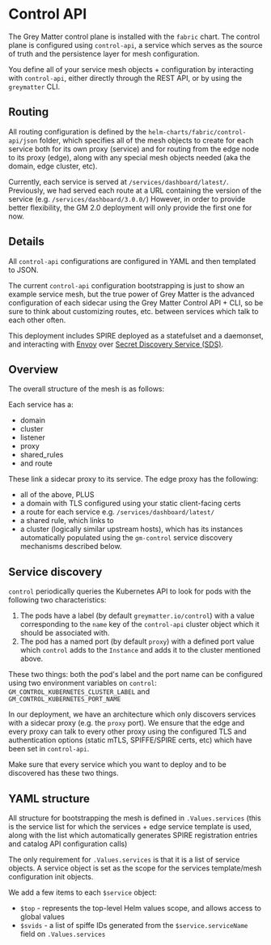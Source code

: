 # Control API

The Grey Matter control plane is installed with the `fabric` chart. The control plane is configured using `control-api`, a service which serves as the source of truth and the persistence layer for mesh configuration.

You define all of your service mesh objects + configuration by interacting with `control-api`, either directly through the REST API, or by using the `greymatter` CLI.

## Routing

All routing configuration is defined by the `helm-charts/fabric/control-api/json` folder, which specifies all of the mesh objects to create for each service both for its own proxy (service) and for routing from the edge node to its proxy (edge), along with any special mesh objects needed (aka the domain, edge cluster, etc).

Currently, each service is served at `/services/dashboard/latest/`. Previously, we had served each route at a URL containing the version of the service (e.g. `/services/dashboard/3.0.0/`) However, in order to provide better flexibility, the GM 2.0 deployment will only provide the first one for now.

## Details

All `control-api` configurations are configured in YAML and then templated to JSON.

The current `control-api` configuration bootstrapping is just to show an example service mesh, but the true power of Grey Matter is the advanced configuration of each sidecar using the Grey Matter Control API + CLI, so be sure to think about customizing routes, etc. between services which talk to each other often.

This deployment includes SPIRE deployed as a statefulset and a daemonset, and interacting with [Envoy](https://www.envoyproxy.io/) over [Secret Discovery Service (SDS)](https://www.envoyproxy.io/docs/envoy/latest/configuration/security/secret#secret-discovery-service-sds).

## Overview

The overall structure of the mesh is as follows:

Each service has a:

- domain
- cluster
- listener
- proxy
- shared_rules
- and route

These link a sidecar proxy to its service. The edge proxy has the following:

- all of the above, PLUS
- a domain with TLS configured using your static client-facing certs
- a route for each service e.g. `/services/dashboard/latest/`
- a shared rule, which links to
- a cluster (logically similar upstream hosts), which has its instances automatically populated using the `gm-control` service discovery mechanisms described below.

## Service discovery

 `control` periodically queries the Kubernetes API to look for pods with the following two characteristics:

1. The pods have a label (by default `greymatter.io/control`) with a value corresponding to the `name` key of the `control-api` cluster object which it should be associated with.
2. The pod has a named port (by default `proxy`) with a defined port value which `control` adds to the `Instance` and adds it to the cluster mentioned above.

These two things: both the pod's label and the port name can be configured using two environment variables on  `control`: `GM_CONTROL_KUBERNETES_CLUSTER_LABEL` and `GM_CONTROL_KUBERNETES_PORT_NAME`

In our deployment, we have an architecture which only discovers services with a sidecar proxy (e.g. the `proxy` port). We ensure that the edge and every proxy can talk to every other proxy using the configured TLS and authentication options (static mTLS, SPIFFE/SPIRE certs, etc) which have been set in `control-api`.

Make sure that every service which you want to deploy and to be discovered has these two things.

## YAML structure

All structure for bootstrapping the mesh is defined in `.Values.services` (this is the service list for which the services + edge service template is used, along with the list which automatically generates SPIRE registration entries and catalog API configuration calls)

The only requirement for `.Values.services` is that it is a list of service objects. A service object is set as the scope for the services template/mesh configuration init objects.

We add a few items to each `$service` object:

- `$top` - represents the top-level Helm values scope, and allows access to global values
- `$svids` - a list of spiffe IDs generated from the `$service.serviceName` field on `.Values.services`
